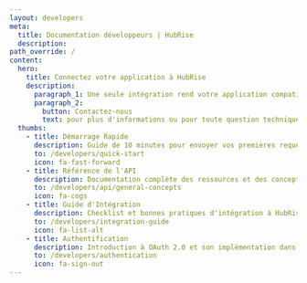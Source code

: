 ```yaml
---
layout: developers
meta:
  title: Documentation développeurs | HubRise
  description:
path_override: /
content:
  hero:
    title: Connectez votre application à HubRise
    description:
      paragraph_1: Une seule intégration rend votre application compatible avec tout l'écosystème HubRise.
      paragraph_2:
        button: Contactez-nous
        text: pour plus d'informations ou pour toute question technique.
  thumbs:
    - title: Démarrage Rapide
      description: Guide de 10 minutes pour envoyer vos premières requêtes (en anglais)
      to: /developers/quick-start
      icon: fa-fast-forward
    - title: Référence de l'API
      description: Documentation complète des ressources et des concepts de l'API (en anglais)
      to: /developers/api/general-concepts
      icon: fa-cogs
    - title: Guide d'Intégration
      description: Checklist et bonnes pratiques d'intégration à HubRise (en anglais)
      to: /developers/integration-guide
      icon: fa-list-alt
    - title: Authentification
      description: Introduction à OAuth 2.0 et son implémentation dans HubRise (en anglais)
      to: /developers/authentication
      icon: fa-sign-out
---
```

